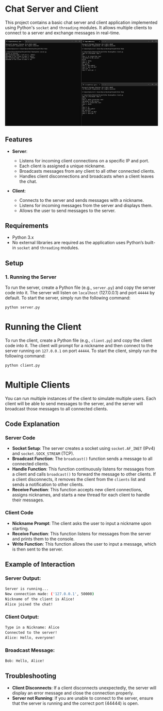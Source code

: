 # Chat Server and Client

This project contains a basic chat server and client application implemented using Python's `socket` and `threading` modules. It allows multiple clients to connect to a server and exchange messages in real-time.

![Demo Screenshot](./demo.png)

## Features
- **Server**:
  - Listens for incoming client connections on a specific IP and port.
  - Each client is assigned a unique nickname.
  - Broadcasts messages from any client to all other connected clients.
  - Handles client disconnections and broadcasts when a client leaves the chat.

- **Client**:
  - Connects to the server and sends messages with a nickname.
  - Listens for incoming messages from the server and displays them.
  - Allows the user to send messages to the server.

## Requirements
- Python 3.x
- No external libraries are required as the application uses Python’s built-in `socket` and `threading` modules.

## Setup

### 1. Running the Server
To run the server, create a Python file (e.g., `server.py`) and copy the server code into it. The server will listen on `localhost` (127.0.0.1) and port `44444` by default. To start the server, simply run the following command:

```bash
python server.py
```

# Running the Client

To run the client, create a Python file (e.g., `client.py`) and copy the client code into it. The client will prompt for a nickname and then connect to the server running on `127.0.0.1` on port `44444`. To start the client, simply run the following command:

```bash
python client.py
```
# Multiple Clients

You can run multiple instances of the client to simulate multiple users. Each client will be able to send messages to the server, and the server will broadcast those messages to all connected clients.

## Code Explanation

### Server Code

- **Socket Setup**: The server creates a socket using `socket.AF_INET` (IPv4) and `socket.SOCK_STREAM` (TCP).
- **Broadcast Function**: The `broadcast()` function sends a message to all connected clients.
- **Handle Function**: This function continuously listens for messages from a client and calls `broadcast()` to forward the message to other clients. If a client disconnects, it removes the client from the `clients` list and sends a notification to other clients.
- **Receive Function**: This function accepts new client connections, assigns nicknames, and starts a new thread for each client to handle their messages.

### Client Code

- **Nickname Prompt**: The client asks the user to input a nickname upon starting.
- **Receive Function**: This function listens for messages from the server and prints them to the console.
- **Write Function**: This function allows the user to input a message, which is then sent to the server.

## Example of Interaction

### Server Output:

```bash
Server is running...
New connection made: ('127.0.0.1', 50000)
Nickname of the client is Alice!
Alice joined the chat!
```

### Client Output:

```bash
Type in a Nickname: Alice
Connected to the server!
Alice: Hello, everyone!
```

### Broadcast Message:

```bash
Bob: Hello, Alice!
```

## Troubleshooting

- **Client Disconnects**: If a client disconnects unexpectedly, the server will display an error message and close the connection properly.
- **Server not Running**: If you are unable to connect to the server, ensure that the server is running and the correct port (44444) is open.
